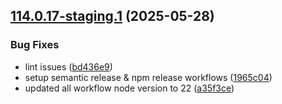 ## [114.0.17-staging.1](https://github.com/dyte-in/react-native-webrtc/compare/v114.0.16...v114.0.17-staging.1) (2025-05-28)


### Bug Fixes

* lint issues ([bd436e9](https://github.com/dyte-in/react-native-webrtc/commit/bd436e96fc4546e763b822fb5d72b75021a46d38))
* setup semantic release & npm release workflows ([1965c04](https://github.com/dyte-in/react-native-webrtc/commit/1965c04ac0f0865ff3b7529b17b21d43849025ca))
* updated all workflow node version to 22 ([a35f3ce](https://github.com/dyte-in/react-native-webrtc/commit/a35f3ce9bea2cc2cbcfa8719925b5f86b24cb88b))
